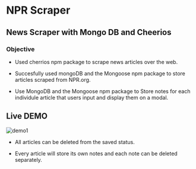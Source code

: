# NPR Scraper
## News Scraper with Mongo DB and Cheerios 

### Objective
+ Used cherrios npm package to scrape news articles over the web. 

+ Succesfully used mongoDB and the Mongoose npm package to store articles scraped from NPR.org.

+ Use MongoDB and the Mongoose npm package to Store notes for each individule article that users input and display them on a modal.


## Live DEMO 
![demo1](https://github.com/mariogmazza/NPRScraper/blob/master/public/assets/img/NPR_Scraper.gif)

+ All articles can be deleted from the saved status.

+ Every article will store its own notes and each note can be deleted separately. 
